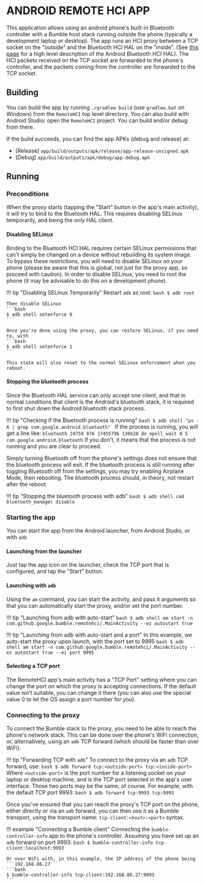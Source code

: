 ANDROID REMOTE HCI APP
======================

This application allows using an android phone's built-in Bluetooth controller with 
a Bumble host stack running outside the phone (typically a development laptop or desktop).
The app runs an HCI proxy between a TCP socket on the "outside" and the Bluetooth HCI HAL
on the "inside". (See [this page](https://source.android.com/docs/core/connect/bluetooth) for a high level 
description of the Android Bluetooth HCI HAL).
The HCI packets received on the TCP socket are forwarded to the phone's controller, and the 
packets coming from the controller are forwarded to the TCP socket.


Building
--------

You can build the app by running `./gradlew build` (use `gradlew.bat` on Windows) from the `RemoteHCI` top level directory.
You can also build with Android Studio: open the `RemoteHCI` project. You can build and/or debug from there.

If the build succeeds, you can find the app APKs (debug and release) at:

  * [Release] ``app/build/outputs/apk/release/app-release-unsigned.apk``
  * [Debug] ``app/build/outputs/apk/debug/app-debug.apk``


Running
-------

### Preconditions
When the proxy starts (tapping the "Start" button in the app's main activity), it will try to 
bind to the Bluetooth HAL. This requires disabling SELinux temporarily, and being the only HAL client.

#### Disabling SELinux
Binding to the Bluetooth HCI HAL requires certain SELinux permissions that can't simply be changed
on a device without rebuilding its system image. To bypass these restrictions, you will need
to disable SELinux on your phone (please be aware that this is global, not just for the proxy app,
so proceed with caution).
In order to disable SELinux, you need to root the phone (it may be advisable to do this on a
development phone).

!!! tip "Disabling SELinux Temporarily"
    Restart `adb` as root:
    ```bash
    $ adb root
    ```

    Then disable SELinux
    ```bash
    $ adb shell setenforce 0
    ```

    Once you're done using the proxy, you can restore SELinux, if you need to, with
    ```bash
    $ adb shell setenforce 1
    ```

    This state will also reset to the normal SELinux enforcement when you reboot.

#### Stopping the bluetooth process
Since the Bluetooth HAL service can only accept one client, and that in normal conditions 
that client is the Android's bluetooth stack, it is required to first shut down the 
Android bluetooth stack process.

!!! tip "Checking if the Bluetooth process is running"
    ```bash
    $ adb shell "ps -A | grep com.google.android.bluetooth"
    ```
    If the process is running, you will get a line like:
    ```
    bluetooth 10759 876 17455796 136620 do_epoll_wait 0 S com.google.android.bluetooth
    ```
    If you don't, it means that the process is not running and you are clear to proceed.

Simply turning Bluetooth off from the phone's settings does not ensure that the bluetooth process will exit.
If the bluetooth process is still running after toggling Bluetooth off from the settings, you may try enabling
Airplane Mode, then rebooting. The bluetooth process should, in theory, not restart after the reboot.

!!! tip "Stopping the bluetooth process with adb"
    ```bash
    $ adb shell cmd bluetooth_manager disable
    ```

### Starting the app
You can start the app from the Android launcher, from Android Studio, or with `adb`

#### Launching from the launcher
Just tap the app icon on the launcher, check the TCP port that is configured, and tap
the "Start" button.

#### Launching with `adb`
Using the `am` command, you can start the activity, and pass it arguments so that you can
automatically start the proxy, and/or set the port number.

!!! tip "Launching from adb with auto-start"
    ```bash
    $ adb shell am start -n com.github.google.bumble.remotehci/.MainActivity --ez autostart true
    ```

!!! tip "Launching from adb with auto-start and a port"
    In this example, we auto-start the proxy upon launch, with the port set to 9995
    ```bash
    $ adb shell am start -n com.github.google.bumble.remotehci/.MainActivity --ez autostart true --ei port 9995
    ```

#### Selecting a TCP port
The RemoteHCI app's main activity has a "TCP Port" setting where you can change the port on
which the proxy is accepting connections. If the default value isn't suitable, you can 
change it there (you can also use the special value 0 to let the OS assign a port number for you).

### Connecting to the proxy
To connect the Bumble stack to the proxy, you need to be able to reach the phone's network 
stack. This can be done over the phone's WiFi connection, or, alternatively, using an `adb`
TCP forward (which should be faster than over WiFi).

!!! tip "Forwarding TCP with `adb`"
    To connect to the proxy via an `adb` TCP forward, use:
    ```bash
    $ adb forward tcp:<outside-port> tcp:<inside-port>
    ```
    Where ``<outside-port>`` is the port number for a listening socket on your laptop or 
    desktop machine, and <inside-port> is the TCP port selected in the app's user interface.
    Those two ports may be the same, of course.
    For example, with the default TCP port 9993:
    ```bash
    $ adb forward tcp:9993 tcp:9993
    ```

Once you've ensured that you can reach the proxy's TCP port on the phone, either directly or
via an `adb` forward, you can then use it as a Bumble transport, using the transport name: 
``tcp-client:<host>:<port>`` syntax.

!!! example "Connecting a Bumble client"
    Connecting the `bumble-controller-info` app to the phone's controller.
    Assuming you have set up an `adb` forward on port 9993:
    ```bash
    $ bumble-controller-info tcp-client:localhost:9993
    ```

    Or over WiFi with, in this example, the IP address of the phone being ```192.168.86.27```
    ```bash
    $ bumble-controller-info tcp-client:192.168.86.27:9993
    ```
